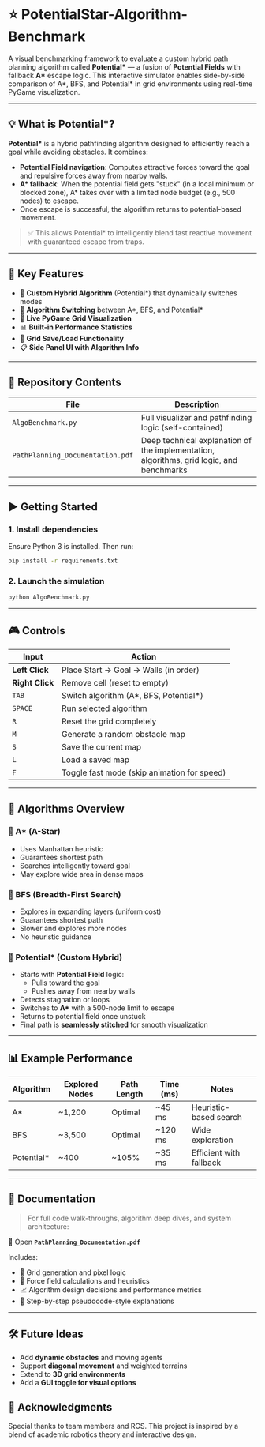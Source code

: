 
# ⭐ PotentialStar-Algorithm-Benchmark

A visual benchmarking framework to evaluate a custom hybrid path planning algorithm called **Potential\*** — a fusion of **Potential Fields** with fallback **A\*** escape logic. This interactive simulator enables side-by-side comparison of A\*, BFS, and Potential\* in grid environments using real-time PyGame visualization.

---

## 💡 What is Potential\*?

**Potential\*** is a hybrid pathfinding algorithm designed to efficiently reach a goal while avoiding obstacles. It combines:

- **Potential Field navigation**: Computes attractive forces toward the goal and repulsive forces away from nearby walls.
- **A\* fallback**: When the potential field gets "stuck" (in a local minimum or blocked zone), A\* takes over with a limited node budget (e.g., 500 nodes) to escape.
- Once escape is successful, the algorithm returns to potential-based movement.

> ✅ This allows Potential\* to intelligently blend fast reactive movement with guaranteed escape from traps.

---

## 📌 Key Features

- 🚀 **Custom Hybrid Algorithm** (Potential\*) that dynamically switches modes
- 🔁 **Algorithm Switching** between A\*, BFS, and Potential\*
- 🎨 **Live PyGame Grid Visualization**
- 📊 **Built-in Performance Statistics**
- 💾 **Grid Save/Load Functionality**
- 📋 **Side Panel UI with Algorithm Info**

---

## 📁 Repository Contents

| File | Description |
|------|-------------|
| `AlgoBenchmark.py` | Full visualizer and pathfinding logic (self-contained) |
| `PathPlanning_Documentation.pdf` | Deep technical explanation of the implementation, algorithms, grid logic, and benchmarks |

---

## ▶️ Getting Started

### 1. Install dependencies

Ensure Python 3 is installed. Then run:

```bash
pip install -r requirements.txt
```

### 2. Launch the simulation

```bash
python AlgoBenchmark.py
```

---

## 🎮 Controls

| Input | Action |
|-------|--------|
| **Left Click** | Place Start → Goal → Walls (in order) |
| **Right Click** | Remove cell (reset to empty) |
| `TAB` | Switch algorithm (A\*, BFS, Potential\*) |
| `SPACE` | Run selected algorithm |
| `R` | Reset the grid completely |
| `M` | Generate a random obstacle map |
| `S` | Save the current map |
| `L` | Load a saved map |
| `F` | Toggle fast mode (skip animation for speed)

---

## 🤖 Algorithms Overview

### 🔷 A\* (A-Star)
- Uses Manhattan heuristic
- Guarantees shortest path
- Searches intelligently toward goal
- May explore wide area in dense maps

### 🔶 BFS (Breadth-First Search)
- Explores in expanding layers (uniform cost)
- Guarantees shortest path
- Slower and explores more nodes
- No heuristic guidance

### 🌟 Potential\* (Custom Hybrid)
- Starts with **Potential Field** logic:
  - Pulls toward the goal
  - Pushes away from nearby walls
- Detects stagnation or loops
- Switches to **A\*** with a 500-node limit to escape
- Returns to potential field once unstuck
- Final path is **seamlessly stitched** for smooth visualization

---

## 📊 Example Performance

| Algorithm    | Explored Nodes | Path Length | Time (ms) | Notes                      |
|--------------|----------------|-------------|-----------|----------------------------|
| A\*          | ~1,200         | Optimal     | ~45 ms    | Heuristic-based search     |
| BFS          | ~3,500         | Optimal     | ~120 ms   | Wide exploration           |
| Potential\*  | ~400           | ~105%       | ~35 ms    | Efficient with fallback    |

---

## 📄 Documentation

> For full code walk-throughs, algorithm deep dives, and system architecture:

📎 Open **`PathPlanning_Documentation.pdf`**

Includes:
- 📌 Grid generation and pixel logic
- 🧠 Force field calculations and heuristics
- 📈 Algorithm design decisions and performance metrics
- 🧭 Step-by-step pseudocode-style explanations

---

## 🛠️ Future Ideas

- Add **dynamic obstacles** and moving agents
- Support **diagonal movement** and weighted terrains
- Extend to **3D grid environments**
- Add a **GUI toggle for visual options**

## 🙌 Acknowledgments

Special thanks to team members and RCS. This project is inspired by a blend of academic robotics theory and interactive design.
